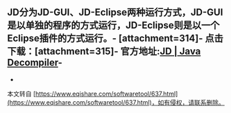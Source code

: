 JD分为JD-GUI、JD-Eclipse两种运行方式，JD-GUI是以单独的程序的方式运行，JD-Eclipse则是以一个Eclipse插件的方式运行。-
\[attachment=314\]-
**点击下载：\[attachment=315\]**-
**官方地址:[JD | Java Decompiler](http://java.decompiler.free.fr/,1)**-
-

-

本文转自 [https://www.eqishare.com/softwaretool/637.html](https://www.eqishare.com/softwaretool/637.html)，如有侵权，请联系删除。